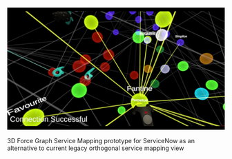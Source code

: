 ![Intro](./docs/andromeda.jpg)

3D Force Graph Service Mapping prototype for ServiceNow as an alternative to current legacy orthogonal service mapping view
